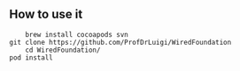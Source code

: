 ## How to use it

		brew install cocoapods svn
  	git clone https://github.com/ProfDrLuigi/WiredFoundation
		cd WiredFoundation/
  	pod install
